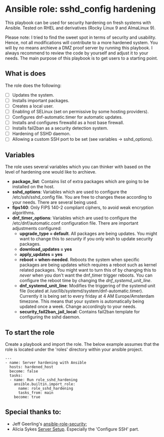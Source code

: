 # Ansible role: sshd_config hardening
This playbook can be used for security hardening on fresh systems with Ansible. Tested on RHEL and derivatives (Rocky Linux 9 and AlmaLinux 9). 

Please note: I tried to find the sweet spot in terms of security and usability. Hence, not all modifications will contribute to a more hardened system. You will by no means archieve a DMZ proof server by running this playbook. I always recommend to review the code by yourself and adjust it to your needs. The main purpose of this playbook is to get users to a starting point.

## What is does
The role does the following:
- [ ] Updates the system.
- [ ] Installs important packages. 
- [ ] Creates a local user.
- [ ] Enabling of SELinux (set on permissive by some hosting providers).
- [ ] Configures dnf-automatic.timer for automatic updates.
- [ ] Installs and configures firewalld as a host base firewall.
- [ ] Installs fail2ban as a security detection system.
- [ ] Hardening of SSHD daemon.
- [ ] Allowing a custom SSH port to be set (see variables -> sshd_options).

## Variables
The role uses several variables which you can thinker with based on the level of hardening one would like to archieve. 
- **package_list**: Contains list of extra packages which are going to be installed on the host.
- **sshd_options**: Variables which are used to configure the /etc/ssh/sshd_config file. You are free to changes these according to your needs. There are several being used. 
- **fips140**: Only FIPS 140-2 compliant ciphers, to avoid weak encryption algorithms.
- **dnf_timer_options**: Variables which are used to configure the /etc/dnf/automatic.conf configuration file. There are important adjustments configured:
  - **upgrade_type = default**. All packages are being updates. You might want to change this to *security* if you only wish to update security packages.
  - **download_updates = yes**
  - **apply_updates = yes**
  - **reboot = when-needed**. Reboots the system when specific packages are being updates which requires a reboot such as kernel related packages. You might want to turn this of by changing this to *never* when you don't want the dnf_timer trigger reboots. You can configure the reboot time by changing the *dnf_systemd_unit_line*.
  - **dnf_systemd_unit_line**: Modifies the triggering of the systemd unit file (located at /usr/lib/systemd/system/dnf-automatic.timer). Currently it is being set to every friday at 4 AM Europe/Amsterdam timezone. This means that your system is automatically being updated once a week. Change accordingly to your needs.
  - **security_fail2ban_jail_local**: Contains fail2ban template for configuring the sshd daemon.

## To start the role
Create a playbook and import the role. The below example assumes that the role is located under the 'roles' directory within your ansible project.
```
---
- name: Server hardening with Ansible
  hosts: hardened_host
  become: false
  tasks:
  - name: Run role_sshd_hardening
    ansible.builtin.import_role:
      name: role_sshd_hardening
      tasks_from: main
    become: true
```

## Special thanks to:
* Jeff Geerling's [ansible-role-security](https://github.com/geerlingguy/ansible-role-security/tree/master);
* Alicia Sykes [Server Setup](https://www.aliciasykes.com/blog/my-server-setup-). Especially the 'Configure SSH' part.
